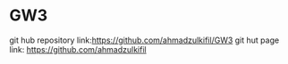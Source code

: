 # GW3
git hub repository  link:https://github.com/ahmadzulkifil/GW3
git hut page link: https://github.com/ahmadzulkifil
